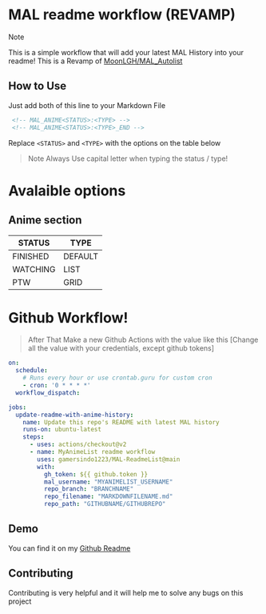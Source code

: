 # MAL readme workflow (REVAMP)
> [!NOTE]  
> This is a simple workflow that will add your latest MAL History into your readme! This is a Revamp of [MoonLGH/MAL_Autolist](https://github.com/MoonLGH/MAL_Autolist/)
## How to Use
Just add both of this line to your Markdown File
```html
 <!-- MAL_ANIME<STATUS>:<TYPE> -->
 <!-- MAL_ANIME<STATUS>:<TYPE>_END -->
```
Replace `<STATUS>` and  `<TYPE>` with the options on the table below
> Note Always Use capital letter when typing the status / type!
# Avalaible options
## Anime section
| **STATUS** | **TYPE** |
|------------|----------|
| FINISHED   | DEFAULT  |
| WATCHING   | LIST     |
| PTW        | GRID     |
# Github Workflow!
>After That Make a new Github Actions with the value like this
[Change all the value with your credentials, except github tokens]
```yaml
on:
  schedule:
    # Runs every hour or use crontab.guru for custom cron
    - cron: '0 * * * *'
  workflow_dispatch:

jobs:
  update-readme-with-anime-history:
    name: Update this repo's README with latest MAL history
    runs-on: ubuntu-latest
    steps:
      - uses: actions/checkout@v2
      - name: MyAnimeList readme workflow
        uses: gamersindo1223/MAL-ReadmeList@main
        with:
          gh_token: ${{ github.token }}
          mal_username: "MYANIMELIST_USERNAME"
          repo_branch: "BRANCHNAME"
          repo_filename: "MARKDOWNFILENAME.md"
          repo_path: "GITHUBNAME/GITHUBREPO"
```
## Demo
You can find it on my [Github Readme](https://github.com/gamersindo1223/gamersindo1223)
## Contributing
Contributing is very helpful and it will help me to solve any bugs on this project
